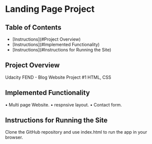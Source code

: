 # Landing Page Project

## Table of Contents

* [Instructions](#Project Overview)
* [Instructions](#Implemented Functionality)
* [Instructions](#Instructions for Running the Site)

## Project Overview

Udacity FEND - Blog Website Project #1
HTML, CSS

## Implemented Functionality

• Multi page Website.
• respnsive layout.
• Contact form.

## Instructions for Running the Site

Clone the GitHub repository and use index.html to run the app in your browser.

